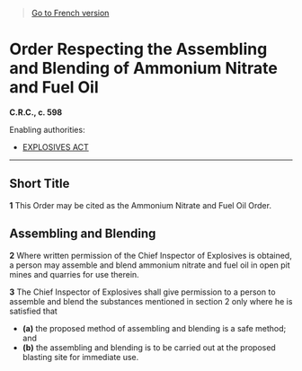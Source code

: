 > [Go to French version](/fr/Règlements/Codification%20des%20règlements%20du%20Canada/501-600/C.R.C.,%20ch.%20598.md)

# Order Respecting the Assembling and Blending of Ammonium Nitrate and Fuel Oil

**C.R.C., c. 598**

Enabling authorities: 
- [EXPLOSIVES ACT](/en/Acts/Revised%20Statutes%20of%20Canada/E/E-17.md)

----------



## Short Title


**1** This Order may be cited as the Ammonium Nitrate and Fuel Oil Order.




## Assembling and Blending


**2** Where written permission of the Chief Inspector of Explosives is obtained, a person may assemble and blend ammonium nitrate and fuel oil in open pit mines and quarries for use therein.



**3** The Chief Inspector of Explosives shall give permission to a person to assemble and blend the substances mentioned in section 2 only where he is satisfied that
- **(a)** the proposed method of assembling and blending is a safe method; and
- **(b)** the assembling and blending is to be carried out at the proposed blasting site for immediate use.


